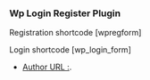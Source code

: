 ### Wp Login Register Plugin

 Registration shortcode [wpregform]

 Login shortcode [wp_login_form]
 
 
- [Author URL :]( https://www.linkedin.com/in/polashabib/).



